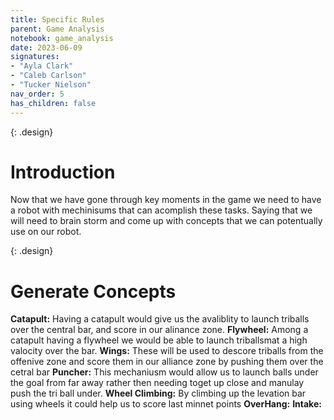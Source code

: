 ```yaml
---
title: Specific Rules
parent: Game Analysis
notebook: game_analysis
date: 2023-06-09
signatures:
- "Ayla Clark"
- "Caleb Carlson"
- "Tucker Nielson"
nav_order: 5
has_children: false
---
```


{: .design}
# Introduction

Now that we have gone through key moments in the game we need to have a robot with mechinisums that can acomplish these tasks. Saying that we will need to brain storm and come up with concepts that we can potentually use on our robot.

{: .design}
# Generate Concepts 

**Catapult:** Having a catapult would give us the avaliblity to launch triballs over the central bar, and score in our alinance zone.
**Flywheel:** Among a catapult having a flywheel we would be able to launch triballsmat a high valocity over the bar.
**Wings:** These will be used to descore triballs from the offenive zone and score them in our alliance zone by pushing them over the cetral bar 
**Puncher:** This mechaniusm would allow us to launch balls under the goal from far away rather then needing toget up close and manulay push the tri ball under.
**Wheel Climbing:** By climbing up the levation bar using wheels it could help us to score last minnet points 
**OverHang:**
**Intake:**